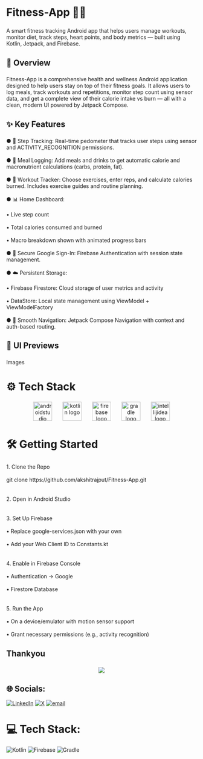 <h1 align="left">Fitness-App 🏋️‍♂️</h1>

###

<p align="left">A smart fitness tracking Android app that helps users manage workouts, monitor diet, track steps, heart points, and body metrics — built using Kotlin, Jetpack, and Firebase.</p>

###

<h2 align="left">📱 Overview</h2>

###

<p align="left">Fitness-App is a comprehensive health and wellness Android application designed to help users stay on top of their fitness goals. It allows users to log meals, track workouts and repetitions, monitor step count using sensor data, and get a complete view of their calorie intake vs burn — all with a clean, modern UI powered by Jetpack Compose.</p>

###

<h2 align="left">✨ Key Features</h2>

###

<p align="left">● 🏃 Step Tracking: Real-time pedometer that tracks user steps using sensor and ACTIVITY_RECOGNITION permissions.<br><br>● 🍱 Meal Logging: Add meals and drinks to get automatic calorie and macronutrient calculations (carbs, protein, fat).<br><br>● 💪 Workout Tracker: Choose exercises, enter reps, and calculate calories burned. Includes exercise guides and routine planning.<br><br>● 📊 Home Dashboard:<br><br>• Live step count<br><br>• Total calories consumed and burned<br><br>• Macro breakdown shown with animated progress bars<br><br>● 🔐 Secure Google Sign-In: Firebase Authentication with session state management.<br><br>● ☁️ Persistent Storage:<br><br>• Firebase Firestore: Cloud storage of user metrics and activity<br><br>• DataStore: Local state management using ViewModel + ViewModelFactory<br><br>● 🧭 Smooth Navigation: Jetpack Compose Navigation with context and auth-based routing.</p>

###

<h2 align="left">📸 UI Previews</h2>

###

<p align="left">Images</p>

###

<h1 align="left">⚙️ Tech Stack</h1>

###

<div align="center">
  <img src="https://cdn.jsdelivr.net/gh/devicons/devicon/icons/androidstudio/androidstudio-original.svg" height="50" alt="androidstudio logo"  />
  <img width="20" />
  <img src="https://skillicons.dev/icons?i=kotlin" height="50" alt="kotlin logo"  />
  <img width="20" />
  <img src="https://skillicons.dev/icons?i=firebase" height="50" alt="firebase logo"  />
  <img width="20" />
  <img src="https://skillicons.dev/icons?i=gradle" height="50" alt="gradle logo"  />
  <img width="20" />
  <img src="https://skillicons.dev/icons?i=idea" height="50" alt="intellijidea logo"  />
</div>

###

<h1 align="left">🛠️ Getting Started</h1>

###

<p align="left">1. Clone the Repo<br><br>git clone https://github.com/akshitrajput/Fitness-App.git<br><br><br>2. Open in Android Studio<br><br><br>3. Set Up Firebase<br><br>• Replace google-services.json with your own<br><br>• Add your Web Client ID to Constants.kt<br><br><br>4. Enable in Firebase Console<br><br>• Authentication → Google<br><br>• Firestore Database<br><br><br>5. Run the App<br><br>• On a device/emulator with motion sensor support<br><br>• Grant necessary permissions (e.g., activity recognition)</p>

###

<h2 align="left">Thankyou</h2>

###

<p align="left"></p>

###

<p align="left"></p>

###

<p align="left"></p>

###

<p align="left"></p>

###

<p align="left"></p>

###

<p align="left"></p>

###

<div align="center">
  <img src="https://profile-counter.glitch.me/akshitrajput/count.svg?"  />
</div>

###


## 🌐 Socials:
[![LinkedIn](https://img.shields.io/badge/LinkedIn-%230077B5.svg?logo=linkedin&logoColor=white)](https://linkedin.com/in/akshitrajput) [![X](https://img.shields.io/badge/X-black.svg?logo=X&logoColor=white)](https://x.com/akshitrajput_) [![email](https://img.shields.io/badge/Email-D14836?logo=gmail&logoColor=white)](mailto:rajput.akshit0810@gmail.com) 

# 💻 Tech Stack:
![Kotlin](https://img.shields.io/badge/kotlin-%237F52FF.svg?style=for-the-badge&logo=kotlin&logoColor=white) ![Firebase](https://img.shields.io/badge/firebase-%23039BE5.svg?style=for-the-badge&logo=firebase) ![Gradle](https://img.shields.io/badge/Gradle-02303A.svg?style=for-the-badge&logo=Gradle&logoColor=white)


